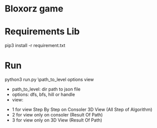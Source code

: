 # Bloxorz game
# Requirements Lib
pip3 install -r requirement.txt
# Run
python3 run.py \path_to_level options view
- path_to_level: dir path to json file
- options: dfs, bfs, hill or handle
- view:
+ 1 for view Step By Step on Consoler 3D View (All Step of Algorithm)
+ 2 for view only on consoler (Result Of Path)
+ 3 for view only on 3D View (Result Of Path)
